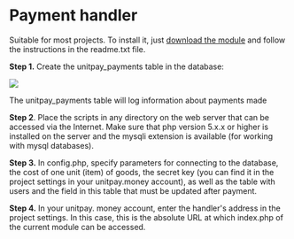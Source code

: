 # Payment handler

Suitable for most projects. To install it, just [download the module](https://github.com/unitpay/base_module) and follow the instructions in the readme.txt file.

**Step 1.** Create the unitpay\_payments table in the database:

![](../.gitbook/assets/0%20%283%29.png)

The unitpay\_payments table will log information about payments made

**Step 2**. Place the scripts in any directory on the web server that can be accessed via the Internet. Make sure that php version 5.x.x or higher is installed on the server and the mysqli extension is available \(for working with mysql databases\).

**Step 3.** In config.php, specify parameters for connecting to the database, the cost of one unit \(item\) of goods, the secret key \(you can find it in the project settings in your unitpay.money account\), as well as the table with users and the field in this table that must be updated after payment.

**Step 4.** In your unitpay. money account, enter the handler's address in the project settings. In this case, this is the absolute URL at which index.php of the current module can be accessed.

